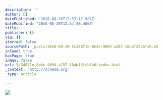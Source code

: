 ```yaml
---
description: ''
author: []
datePublished: '2016-08-26T12:57:17.901Z'
dateModified: '2016-08-26T12:54:40.406Z'
title: ''
publisher: {}
via: {}
starred: false
sourcePath: _posts/2016-08-26-5c34071e-8e4e-469d-a257-10abf3fcbfa6.md
inFeed: true
hasPage: true
inNav: false
url: 5c34071e-8e4e-469d-a257-10abf3fcbfa6/index.html
_context: 'http://schema.org'
_type: Article

---
```

![](https://the-grid-user-content.s3-us-west-2.amazonaws.com/a38d29d4-f136-48a0-a50b-6c5f5a1be932.jpg)